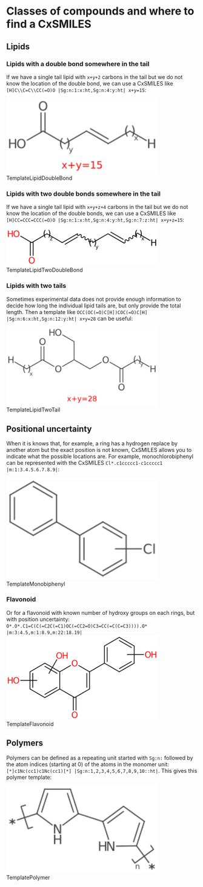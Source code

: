 # Classes of compounds and where to find a CxSMILES

## Lipids

### Lipids with a double bond somewhere in the tail

If we have a single tail <topic>lipid</topic> with `x+y+2` carbons in the tail but we do not
know the location of the double bond, we can use a CxSMILES like
`[H]C\\C=C\\CC(=O)O |Sg:n:1:x:ht,Sg:n:4:y:ht| x+y=15`:

<img src="./images/generated/lipid_doublebond.svg" width="400" alt="SVG depiction of a lipid with a double bond in the tail at unclear position" />
<out>TemplateLipidDoubleBond</out>


### Lipids with two double bonds somewhere in the tail

If we have a single tail <topic>lipid</topic> with `x+y+z+4` carbons in the tail but we do not
know the location of the double bonds, we can use a CxSMILES like
`[H]CC=CCC=CCC(=O)O |Sg:n:1:x:ht,Sg:n:4:y:ht,Sg:n:7:z:ht| x+y+z=15`:

<img src="./images/generated/lipid_two_doublebonds.svg" width="400" alt="SVG depiction of a lipid with two double bonds in the tail at unclear position and E/Z uncertainty" />
<out>TemplateLipidTwoDoubleBond</out>

### Lipids with two tails

Sometimes experimental data does not provide enough information to decide how long
the individual <topic>lipid tails</topic> are, but only provide the total length. Then a template like
`OCC(OC(=O)C[H])COC(=O)C[H] |Sg:n:6:x:ht,Sg:n:12:y:ht| x+y=28` can be useful:

<img src="./images/generated/lipid_twotail.svg" width="400" alt="SVG depiction of a lipid with two tails" />
<out>TemplateLipidTwoTail</out>

## Positional uncertainty

When it is knows that, for example, a ring has a hydrogen replace by another atom
but the exact <topic>position</topic> is not known, CxSMILES allows you to indicate what the possible
locations are. For example, monochlorobiphenyl can be represented with the
CxSMILES `Cl*.c1ccccc1-c1ccccc1 |m:1:3.4.5.6.7.8.9|`:

<img src="./images/generated/monochlorobiphenyl.svg" width="400" alt="SVG depiction of biphenyl with a single chloride atom at an unknown position" />
<out>TemplateMonobiphenyl</out>

### Flavonoid 

Or for a flavonoid with known number of hydroxy groups on each rings, but with position uncertainty:
`O*.O*.C1=C(C(=C2C(=C1)OC(=CC2=O)C3=CC(=C(C=C3)))).O* |m:3:4.5,m:1:8.9,m:22:18.19|`
<img src="./images/generated/flavonoid.svg" width="400" alt="SVG depiction of flavonoid with known hydroxy groups on each cycles but position uncertainty" />
<out>TemplateFlavonoid</out>

## Polymers

Polymers can be defined as a repeating unit started with `Sg:n:` followed by the
atom indices (starting at 0) of the atoms in the <topic>monomer</topic> unit: `[*]c1Nc(cc1)c1Nc(cc1)[*] |Sg:n:1,2,3,4,5,6,7,8,9,10::ht|`.
This gives this <topic>polymer</topic> template:

<img src="./images/generated/polymer.svg" width="400" alt="SVG depiction of a polymer as a repeating monomer" />
<out>TemplatePolymer</out>

